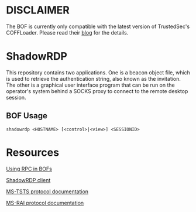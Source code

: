 # DISCLAIMER
The BOF is currently only compatible with the latest version of TrustedSec's COFFLoader. Please read their [blog](https://www.trustedsec.com/blog/using-rpc-in-bofs/) for the details.

# ShadowRDP
This repository contains two applications. One is a beacon object file, which is used to retrieve the authentication string, also known as the invitation. The other is a graphical user interface program that can be run on the operator's system behind a SOCKS proxy to connect to the remote desktop session.

## BOF Usage
```
shadowrdp <HOSTNAME> [<control>|<view>] <SESSIONID>
```

# Resources
[Using RPC in BOFs](https://www.trustedsec.com/blog/using-rpc-in-bofs/)

[ShadowRDP client](http://www.rohitab.com/discuss/topic/41626-rdp-com-server-client/)

[MS-TSTS protocol documentation](https://winprotocoldoc.blob.core.windows.net/productionwindowsarchives/MS-TSTS/%5BMS-TSTS%5D.pdf)

[MS-RAI protocol documentation](https://winprotocoldoc.blob.core.windows.net/productionwindowsarchives/MS-RAI/%5bMS-RAI%5d.pdf)
